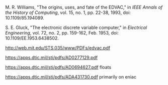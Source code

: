 M. R. Williams, "The origins, uses, and fate of the EDVAC," in _IEEE Annals of the History of Computing_, vol. 15, no. 1, pp. 22-38, 1993, doi: 10.1109/85.194089.

S. E. Gluck, "The electronic discrete variable computer," in _Electrical Engineering_, vol. 72, no. 2, pp. 159-162, Feb. 1953, doi: 10.1109/EE.1953.6438502.

http://web.mit.edu/STS.035/www/PDFs/edvac.pdf

https://apps.dtic.mil/sti/pdfs/AD0277129.pdf

https://apps.dtic.mil/sti/pdfs/AD0694627.pdf floats

https://apps.dtic.mil/sti/pdfs/ADA431730.pdf primarily on eniac